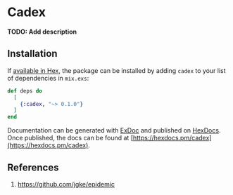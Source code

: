# Cadex

**TODO: Add description**

## Installation

If [available in Hex](https://hex.pm/docs/publish), the package can be installed
by adding `cadex` to your list of dependencies in `mix.exs`:

```elixir
def deps do
  [
    {:cadex, "~> 0.1.0"}
  ]
end
```

Documentation can be generated with [ExDoc](https://github.com/elixir-lang/ex_doc)
and published on [HexDocs](https://hexdocs.pm). Once published, the docs can
be found at [https://hexdocs.pm/cadex](https://hexdocs.pm/cadex).

## References

1. https://github.com/jgke/epidemic